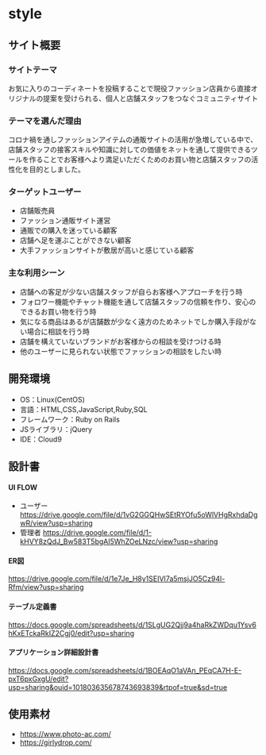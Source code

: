 # style

## サイト概要

### サイトテーマ
お気に入りのコーディネートを投稿することで現役ファッション店員から直接オリジナルの提案を受けられる、個人と店舗スタッフをつなぐコミュニティサイト

### テーマを選んだ理由
コロナ禍を通しファッションアイテムの通販サイトの活用が急増している中で、店舗スタッフの接客スキルや知識に対しての価値をネットを通して提供できるツールを作ることでお客様へより満足いただくためのお買い物と店舗スタッフの活性化を目的としました。

### ターゲットユーザー
- 店舗販売員
- ファッション通販サイト運営
- 通販での購入を迷っている顧客
- 店舗へ足を運ぶことができない顧客
- 大手ファッションサイトが敷居が高いと感じている顧客

### 主な利用シーン
- 店舗への客足が少ない店舗スタッフが自らお客様へアプローチを行う時
- フォロワー機能やチャット機能を通して店舗スタッフの信頼を作り、安心のできるお買い物を行う時
- 気になる商品はあるが店舗数が少なく遠方のためネットでしか購入手段がない場合に相談を行う時
- 店舗を構えていないブランドがお客様からの相談を受けつける時
- 他のユーザーに見られない状態でファッションの相談をしたい時


## 開発環境
- OS：Linux(CentOS)
- 言語：HTML,CSS,JavaScript,Ruby,SQL
- フレームワーク：Ruby on Rails
- JSライブラリ：jQuery
- IDE：Cloud9


## 設計書

#### UI FLOW
- ユーザー
https://drive.google.com/file/d/1vG2GGQHwSEtRYOfu5oWlVHgRxhdaDgwR/view?usp=sharing
- 管理者
https://drive.google.com/file/d/1-kHVY8zQdJ_Bw583T5bgAI5WhZOeLNzc/view?usp=sharing

#### ER図
https://drive.google.com/file/d/1e7Je_H8y1SEIVI7a5msjJO5Cz94l-Rfm/view?usp=sharing

#### テーブル定義書
https://docs.google.com/spreadsheets/d/1SLgUG2Qjj9a4haRkZWDqu1Ysv6hKxETckaRkIZ2Cgj0/edit?usp=sharing

#### アプリケーション詳細設計書
https://docs.google.com/spreadsheets/d/1BOEAqO1aVAn_PEqCA7H-E-pxT6pxGxgU/edit?usp=sharing&ouid=101803635678743693839&rtpof=true&sd=true


## 使用素材
- https://www.photo-ac.com/
- https://girlydrop.com/
